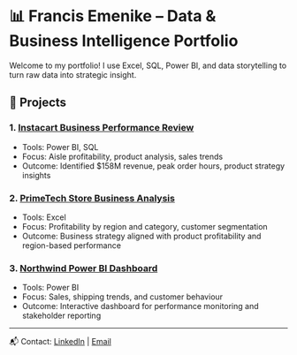 
# 📊 Francis Emenike – Data & Business Intelligence Portfolio

Welcome to my portfolio! I use Excel, SQL, Power BI, and data storytelling to turn raw data into strategic insight.

## 🔗 Projects

### 1. [Instacart Business Performance Review](https://github.com/francisx35/Instacart-Business-Performance-Review)
- Tools: Power BI, SQL
- Focus: Aisle profitability, product analysis, sales trends
- Outcome: Identified $158M revenue, peak order hours, product strategy insights

### 2. [PrimeTech Store Business Analysis](https://github.com/francisx35/PrimeTech-Store-Business-Analysis)
- Tools: Excel
- Focus: Profitability by region and category, customer segmentation
- Outcome: Business strategy aligned with product profitability and region-based performance

### 3. [Northwind Power BI Dashboard](https://github.com/francisx35/northwind-powerbi-dashboard)
- Tools: Power BI
- Focus: Sales, shipping trends, and customer behaviour
- Outcome: Interactive dashboard for performance monitoring and stakeholder reporting

---

📬 Contact: [LinkedIn](https://www.linkedin.com/in/francis-emenike) | [Email](mailto:cemenix@gmail.com)
